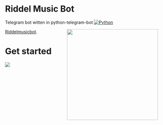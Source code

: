 # Riddel Music Bot
Telegram bot witten in python-telegram-bot
[![Python](http://forthebadge.com/images/badges/made-with-python.svg)](https://python.org)

[Riddelmusicbot](https://t.me/Riddlemusicbot). <img src="https://telegra.ph/file/c40c55acf9df578ab5c2f.jpg" width="300" align="right">

# Get started
 ![](https://telegra.ph/file/24742074427c848d77c3c.png) 
